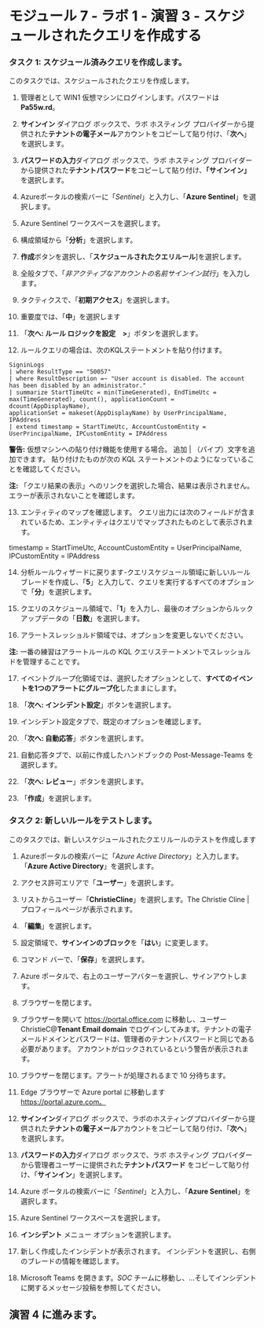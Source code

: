 ﻿# モジュール 7 - ラボ 1 - 演習 3 - スケジュールされたクエリを作成する

### タスク 1: スケジュール済みクエリを作成します。

このタスクでは、スケジュールされたクエリを作成します。

1. 管理者として WIN1 仮想マシンにログインします。パスワードは **Pa55w.rd**。  

2. **サインイン** ダイアログ ボックスで、ラボ ホスティング プロバイダーから提供された**テナントの電子メール**アカウントをコピーして貼り付け、「**次へ**」を選択します。

3. **パスワードの入力**ダイアログ ボックスで、ラボ ホスティング プロバイダーから提供された**テナントパスワード**をコピーして貼り付け、**「サインイン」** を選択します。

4. Azureポータルの検索バーに「*Sentinel*」と入力し、「**Azure Sentinel**」を選択します。

5. Azure Sentinel ワークスペースを選択します。

6. 構成領域から「**分析**」を選択します。

7. **作成**ボタンを選択し、「**スケジュールされたクエリルール**]を選択します。

8. 全般タブで、「*非アクティブなアカウントの名前サインイン試行*」を入力します。

9. タクティクスで、「**初期アクセス**」を選択します。

10. 重要度では、「**中**」を選択します

11. 「**次へ: ルール ロジックを設定　>**」ボタンを選択します。

12. ルールクエリの場合は、次のKQLステートメントを貼り付けます。

```KQL
SigninLogs
| where ResultType == "50057"
| where ResultDescription =~ "User account is disabled. The account has been disabled by an administrator."
| summarize StartTimeUtc = min(TimeGenerated), EndTimeUtc = max(TimeGenerated), count(), applicationCount = dcount(AppDisplayName), 
applicationSet = makeset(AppDisplayName) by UserPrincipalName, IPAddress
| extend timestamp = StartTimeUtc, AccountCustomEntity = UserPrincipalName, IPCustomEntity = IPAddress
```

**警告:** 仮想マシンへの貼り付け機能を使用する場合。  追加 | （パイプ）文字を追加できます。  貼り付けたものが次の KQL ステートメントのようになっていることを確認してください。

**注:** 「クエリ結果の表示」へのリンクを選択した場合、結果は表示されません。  エラーが表示されないことを確認します。  

13. エンティティのマップを確認します。  クエリ出力には次のフィールドが含まれているため、エンティティはクエリでマップされたものとして表示されます。

timestamp = StartTimeUtc, AccountCustomEntity = UserPrincipalName, IPCustomEntity = IPAddress

14. 分析ルールウィザードに戻ります-クエリスケジュール領域に新しいルールブレードを作成し、「**5**」と入力して、クエリを実行するすべてのオプションで「**分**」を選択します。

15. クエリのスケジュール領域で、「**1**」を入力し、最後のオプションからルックアップデータの「**日数**」を選択します。

16. アラートスレッショルド領域では、オプションを変更しないでください。

**注:** 一番の練習はアラートルールの KQL クエリステートメントでスレッショルドを管理することです。

17. イベントグループ化領域では、選択したオプションとして、**すべてのイベントを1つのアラートにグループ化**したままにします。

18. 「**次へ: インシデント設定**」ボタンを選択します。  

19. インシデント設定タブで、既定のオプションを確認します。

20. 「**次へ: 自動応答**」ボタンを選択します。

21. 自動応答タブで、以前に作成したハンドブックの Post-Message-Teams を選択します。

22. 「**次へ: レビュー**」ボタンを選択します。
  
23. 「**作成**」を選択します。

### タスク 2: 新しいルールをテストします。

このタスクでは、新しいスケジュールされたクエリルールのテストを作成します

1. Azureポータルの検索バーに「*Azure Active Directory*」と入力します。「**Azure Active Directory**」を選択します。

2. アクセス許可エリアで「**ユーザー**」を選択します。

3. リストからユーザー「**ChristieCline**」を選択します。The Christie Cline | プロフィールページが表示されます。

4. 「**編集**」を選択します。

5. 設定領域で、**サインインのブロック**を「**はい**」に変更します。

6. コマンド バーで、「**保存**」を選択します。

7. Azure ポータルで、右上のユーザーアバターを選択し、サインアウトします。

8. ブラウザーを閉じます。

9. ブラウザーを開いて https://portal.office.com に移動し、ユーザー ChristieC@**Tenant Email domain** でログインしてみます。テナントの電子メールドメインとパスワードは、管理者のテナントパスワードと同じである必要があります。  アカウントがロックされているという警告が表示されます。

10. ブラウザーを閉じます。アラートが処理されるまで 10 分待ちます。

11.  Edge ブラウザーで Azure portal に移動します　https://portal.azure.com。

12. **サインイン**ダイアログ ボックスで、ラボのホスティングプロバイダーから提供された**テナントの電子メール**アカウントをコピーして貼り付け、「**次へ**」を選択します。

13. **パスワードの入力**ダイアログ ボックスで、ラボ ホスティング プロバイダーから管理者ユーザーに提供された**テナントパスワード** をコピーして貼り付け、「**サインイン**」を選択します。

14. Azure ポータルの検索バーに「*Sentinel*」と入力し、「**Azure Sentinel**」を選択します。

15. Azure Sentinel ワークスペースを選択します。

16. **インシデント** メニュー オプションを選択します。

17. 新しく作成したインシデントが表示されます。  インシデントを選択し、右側のブレードの情報を確認します。

18. Microsoft Teams を開きます。*SOC* チームに移動し、...そしてインシデントに関するメッセージ投稿を参照してください。

## 演習 4 に進みます。
